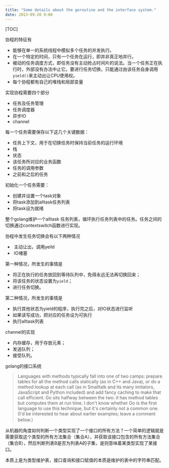 ```yaml
---
title: "Some details about the goroutine and the interface system."
date: 2013-09-20 9:00
---
```


[TOC]


协程的特征有

-   能够在单一的系统线程中模拟多个任务的并发执行。
-   在一个特定的时间，只有一个任务在运行，即并非真正地并行。
-   被动的任务调度方式，即任务没有主动抢占时间片的说法。当一个任务正在执行时，外部没有办法中止它。要进行任务切换，只能通过由该任务自身调用`yield()`来主动出让CPU使用权。
-   每个协程都有自己的堆栈和局部变量

实现协程需要四个部分

-   任务及任务管理
-   任务调度器
-   异步IO
-   channel

每一个任务需要保存以下这几个关键数据：

-   任务上下文，用于在切换任务时保持当前任务的运行环境
-   栈
-   状态
-   该任务所对应的业务函数
-   任务的调用参数
-   之前和之后的任务

初始化一个任务需要：

-   创建并设置一个task对象
-   将task添加到alltask任务列表
-   将task设为就绪

整个golang维护一个alltask 任务列表，循环执行任务列表中的任务。任务之间的切换通过contextswitch函数进行实现。

协程中发生任务切换会有以下两种情况

-    主动让出，调用yeild
-    IO堵塞

第一种情况，所发生的事情是

-   将正在执行的任务放回到等待队列中，免得永远无法再切换回来；
-   将该任务的状态设置为`yield`；
-   进行任务切换。

第二种情况，所发生的事情是

-   执行其他状态为yield的程序，执行完之后，对IO状态进行监听
-   如果读写成功，把对应的任务设为可执行
-   执行alltask列表

channel的实现

-   内存缓存，用于存放元素；
-   发送队列；
-   接受队列。

golang的接口系统

> Languages with methods typically fall into one of two camps: prepare tables for all the method calls statically (as in C++ and Java), or do a method lookup at each call (as in Smalltalk and its many imitators, JavaScript and Python included) and add fancy caching to make that call efficient. Go sits halfway between the two: it has method tables but computes them at run time. I don't know whether Go is the first language to use this technique, but it's certainly not a common one. (I'd be interested to hear about earlier examples; leave a comment below.）
>
从机器的角度如何判断一个类型实现了一个接口的所有方法？一个简单的逻辑就是需要获取这个类型的所有方法集合（集合A），并获取该接口包含的所有方法集合（集合B），然后判断列表B是否为列表A的子集，是则意味着某类型实现了某接口。

本质上是为类型维护表，接口查询和接口赋值的本质是维护的表中的字符串匹配。
